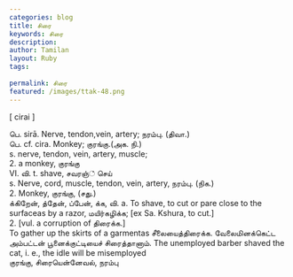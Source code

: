 ```yaml
---
categories: blog
title: சிரை
keywords: சிரை
description: 
author: Tamilan
layout: Ruby
tags: 
 
permalink: சிரை
featured: /images/ttak-48.png
---
```

  
[ cirai ]  
  
பெ. sirā. Nerve, tendon,vein, artery; நரம்பு. (திவா.)  
பெ. cf. cira. Monkey; குரங்கு.(அக. நி.)  
s. nerve, tendon, vein, artery, muscle;  
2. a monkey, குரங்கு  
VI. வி. t. shave, சவரஞ்் செய்  
s. Nerve, cord, muscle, tendon, vein, artery, நரம்பு. (நிக.)  
2. Monkey, குரங்கு, (சது.)  
க்கிறேன், த்தேன், ப்பேன், க்க, வி. a. To shave, to cut or pare close to the surfaceas by a razor, மயிர்கழிக்க; [ex Sa. Kshura, to cut.]  
2. [vul. a corruption of திரைக்க.]  
To gather up the skirts of a garmentas சீலையைத்திரைக்க. வேலைமினக்கெட்ட அம்பட்டன் பூனைக்குட்டியைச் சிரைத்தானாம். The unemployed barber shaved the cat, i. e., the idle will be misemployed  
குரங்கு, சிரையென்னேவல், நரம்பு